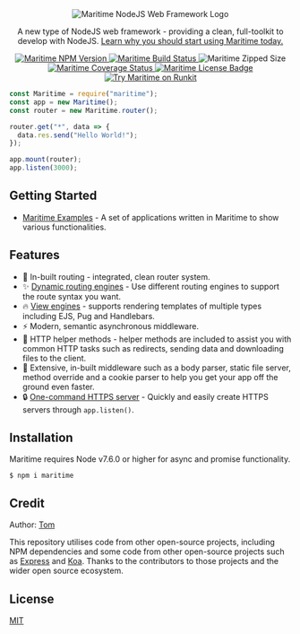 <div align="center">
  <img src="https://i.imgur.com/psmyh0O.png" alt="Maritime NodeJS Web Framework Logo">

  <p>A new type of NodeJS web framework - providing a clean, full-toolkit to develop with NodeJS. <a href="./docs/why-use-maritime.md">Learn why you should start using Maritime today.</a></p>

  <a href="https://npmjs.org/package/maritime">
    <img src="https://img.shields.io/npm/v/maritime?color=blue" alt="Maritime NPM Version">
  </a>
  
  <a href="https://travis-ci.org/TomPrograms/maritime">
    <img src="https://travis-ci.org/TomPrograms/maritime.svg?branch=master" alt="Maritime Build Status">
  </a>

  <img src="https://img.shields.io/bundlephobia/minzip/maritime" alt="Maritime Zipped Size">

  <a href="https://coveralls.io/github/TomPrograms/maritime?branch=master">
    <img src="https://coveralls.io/repos/github/TomPrograms/maritime/badge.svg?branch=master&service=github" alt="Maritime Coverage Status">
  </a>

  <a href="./LICENSE">
    <img src="https://img.shields.io/badge/license-MIT-blue" alt="Maritime License Badge">
  </a>

  <a href="https://npm.runkit.com/maritime">
    <img src="https://img.shields.io/badge/try%20on%20runkit-maritime-brightgreen" alt="Try Maritime on Runkit">
  </a>
</div>

```js
const Maritime = require("maritime");
const app = new Maritime();
const router = new Maritime.router();

router.get("*", data => {
  data.res.send("Hello World!");
});

app.mount(router);
app.listen(3000);
```

## Getting Started

- [Maritime Examples](https://github.com/TomPrograms/maritime-examples) - A set of applications written in Maritime to show various functionalities.

## Features

- 🚌 In-built routing - integrated, clean router system.
- ✨ [Dynamic routing engines](./docs/routing-engines.md) - Use different routing engines to support the route syntax you want.
- 🔥 [View engines](./docs/view-engines.md) - supports rendering templates of multiple types including EJS, Pug and Handlebars.
- ⚡️ Modern, semantic asynchronous middleware.
- 🔧 HTTP helper methods - helper methods are included to assist you with common HTTP tasks such as redirects, sending data and downloading files to the client.
- 📕 Extensive, in-built middleware such as a body parser, static file server, method override and a cookie parser to help you get your app off the ground even faster.
- 🔒 [One-command HTTPS server](./docs/https-secure-server.md) - Quickly and easily create HTTPS servers through `app.listen()`.

## Installation

Maritime requires Node v7.6.0 or higher for async and promise functionality.

```
$ npm i maritime
```

## Credit

Author: [Tom](https://github.com/TomPrograms)

This repository utilises code from other open-source projects, including NPM dependencies and some code from other open-source projects such as [Express](https://github.com/expressjs/express) and [Koa](https://github.com/koajs/koa). Thanks to the contributors to those projects and the wider open source ecosystem.

## License

[MIT](LICENSE)
